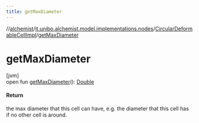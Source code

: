 ```yaml
---
title: getMaxDiameter
---
```

//[alchemist](../../../index.html)/[it.unibo.alchemist.model.implementations.nodes](../index.html)/[CircularDeformableCellImpl](index.html)/[getMaxDiameter](get-max-diameter.html)



# getMaxDiameter



[jvm]\
open fun [getMaxDiameter](get-max-diameter.html)(): [Double](https://kotlinlang.org/api/latest/jvm/stdlib/kotlin/-double/index.html)



#### Return



the max diameter that this cell can have, e.g. the diameter that this cell has if no other cell is around.




